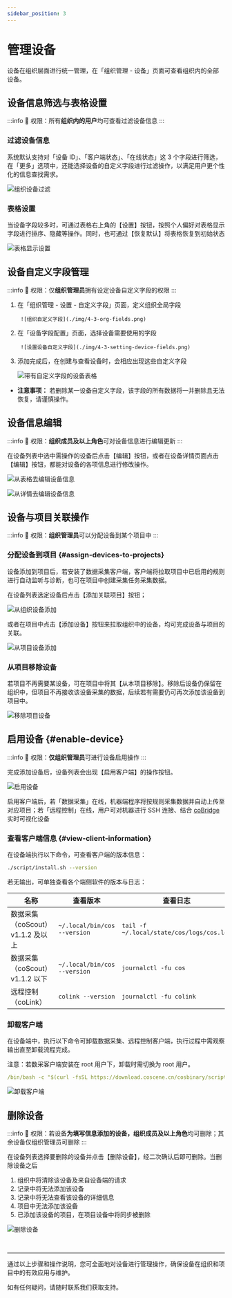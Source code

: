 ```yaml
---
sidebar_position: 3
---
```


# 管理设备

设备在组织层面进行统一管理，在「组织管理 - 设备」页面可查看组织内的全部设备。

## 设备信息筛选与表格设置

:::info
🤖 权限：所有**组织内的用户**均可查看过滤设备信息
:::

### 过滤设备信息

系统默认支持对「设备 ID」、「客户端状态」、「在线状态」这 3 个字段进行筛选，在「更多」选项中，还能选择设备的自定义字段进行过滤操作，以满足用户更个性化的信息查找需求。

![组织设备过滤](./img/4-3-device-filter.png)

### 表格设置

当设备字段较多时，可通过表格右上角的【设置】按钮，按照个人偏好对表格显示字段进行排序、隐藏等操作。同时，也可通过【恢复默认】将表格恢复到初始状态

![表格显示设置](./img/4-3-device-table-setting.png)

## 设备自定义字段管理

:::info
🤖 权限：仅**组织管理员**拥有设定设备自定义字段的权限
:::

1. 在「组织管理 - 设置 - 自定义字段」页面，定义组织全局字段

        ![组织自定义字段](./img/4-3-org-fields.png)

2. 在「设备字段配置」页面，选择设备需要使用的字段

        ![设置设备自定义字段](./img/4-3-setting-device-fields.png)

3. 添加完成后，在创建与查看设备时，会相应出现这些自定义字段

    ![带有自定义字段的设备表格](./img/4-3-device-table-fields.png)

- **注意事项：** 若删除某一设备自定义字段，该字段的所有数据将一并删除且无法恢复，请谨慎操作。

## 设备信息编辑

:::info
🤖 权限：**组织成员及以上角色**可对设备信息进行编辑更新
:::

在设备列表中选中需操作的设备后点击【编辑】按钮，或者在设备详情页面点击【编辑】按钮，都能对设备的各项信息进行修改操作。

![从表格去编辑设备信息](./img/4-3-device-table-edit.png)

![从详情去编辑设备信息](./img/4-3-device-details-edit.png)

## 设备与项目关联操作

:::info
🤖 权限：**组织管理员**可以分配设备到某个项目中
:::

### 分配设备到项目 {#assign-devices-to-projects}

设备添加到项目后，若安装了数据采集客户端，客户端将拉取项目中已启用的规则进行自动监听与诊断，也可在项目中创建采集任务采集数据。

在设备列表选定设备后点击【添加关联项目】按钮；

![从组织设备添加](./img/4-3-device-add-project-01.png)

或者在项目中点击【添加设备】按钮来拉取组织中的设备，均可完成设备与项目的关联。

![从项目设备添加](./img/4-3-device-add-project-02.png)

### 从项目移除设备

若项目不再需要某设备，可在项目中将其【从本项目移除】。移除后设备仍保留在组织中，但项目不再接收该设备采集的数据，后续若有需要仍可再次添加该设备到项目中。

![移除项目设备](./img/4-3-delete-project-device.png)

## 启用设备 {#enable-device}

:::info
🤖 权限：**仅组织管理员**可进行设备启用操作
:::

完成添加设备后，设备列表会出现【启用客户端】的操作按钮。

![启用设备](./img/4-3-access-device.png)

启用客户端后，若「数据采集」在线，机器端程序将按规则采集数据并自动上传至对应项目；若「远程控制」在线，用户可对机器进行 SSH 连接、结合 [coBridge](https://github.com/coscene-io/coBridge) 实时可视化设备

### 查看客户端信息 {#view-client-information}

在设备端执行以下命令，可查看客户端的版本信息：

```bash
./script/install.sh --version
```

若无输出，可单独查看各个端侧软件的版本与日志：

| 名称 | 查看版本 | 查看日志 |
| ---- | -------- | -------- |
| 数据采集（coScout）v1.1.2 及以上 | `~/.local/bin/cos --version` | `tail -f ~/.local/state/cos/logs/cos.log` |
| 数据采集（coScout）v1.1.2 以下 | `~/.local/bin/cos --version` | `journalctl -fu cos` |
| 远程控制（coLink） | `colink --version` | `journalctl -fu colink` |

### 卸载客户端

在设备端中，执行以下命令可卸载数据采集、远程控制客户端，执行过程中需观察输出直至卸载流程完成。

注意：若数采客户端安装在 root 用户下，卸载时需切换为 root 用户。

```yaml
/bin/bash -c "$(curl -fsSL https://download.coscene.cn/cosbinary/script/latest/uninstall.sh)"
```

![卸载客户端](./img/4-3-unload-1.png)

## 删除设备

:::info
🤖 权限：若设备**为填写信息添加的设备，组织成员及以上角色**均可删除；其余设备仅组织管理员可删除
:::

在设备列表选择要删除的设备并点击【删除设备】，经二次确认后即可删除。当删除设备之后

1. 组织中将清除该设备及来自设备端的请求
2. 记录中将无法添加该设备
3. 记录中将无法查看该设备的详细信息
4. 项目中无法添加该设备
5. 已添加该设备的项目，在项目设备中将同步被删除

![删除设备](./img/4-3-device-delete.png)

<br />

---

通过以上步骤和操作说明，您可全面地对设备进行管理操作，确保设备在组织和项目中的有效应用与维护。

如有任何疑问，请随时联系我们获取支持。
